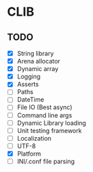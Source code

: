 # CLIB

## TODO

- [x] String library 
- [x] Arena allocator
- [x] Dynamic array
- [x] Logging
- [x] Asserts
- [ ] Paths
- [ ] DateTime
- [ ] File IO (Best async)
- [ ] Command line args
- [ ] Dynamic Library loading
- [ ] Unit testing framework
- [ ] Localization
- [ ] UTF-8
- [x] Platform
- [ ] INI/.conf file parsing
